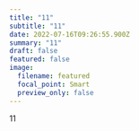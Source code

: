 ```yaml
---
title: "11"
subtitle: "11"
date: 2022-07-16T09:26:55.900Z
summary: "11"
draft: false
featured: false
image:
  filename: featured
  focal_point: Smart
  preview_only: false
---
```

11